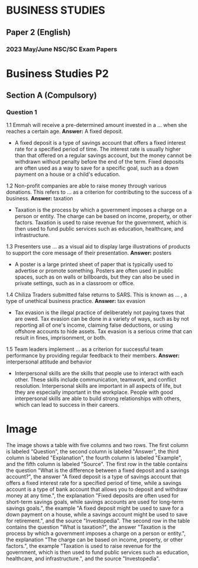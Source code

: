 # BUSINESS STUDIES
## Paper 2 (English)
### **2023 May/June NSC/SC Exam Papers**

# Business Studies P2
## Section A (Compulsory)
### Question 1
1.1 Emmah will receive a pre-determined amount invested in a ... when she reaches a certain age.
**Answer:** A fixed deposit.
- A fixed deposit is a type of savings account that offers a fixed interest rate for a specified period of time. The interest rate is usually higher than that offered on a regular savings account, but the money cannot be withdrawn without penalty before the end of the term. Fixed deposits are often used as a way to save for a specific goal, such as a down payment on a house or a child's education.

1.2 Non-profit companies are able to raise money through various donations. This refers to ... as a criterion for contributing to the success of a business.
**Answer:** taxation
- Taxation is the process by which a government imposes a charge on a person or entity. The charge can be based on income, property, or other factors. Taxation is used to raise revenue for the government, which is then used to fund public services such as education, healthcare, and infrastructure.

1.3 Presenters use ... as a visual aid to display large illustrations of products to support the core message of their presentation.
**Answer:** posters
- A poster is a large printed sheet of paper that is typically used to advertise or promote something. Posters are often used in public spaces, such as on walls or billboards, but they can also be used in private settings, such as in a classroom or office.

1.4 Chiliza Traders submitted false returns to SARS. This is known as ... , a type of unethical business practice.
**Answer:** tax evasion
- Tax evasion is the illegal practice of deliberately not paying taxes that are owed. Tax evasion can be done in a variety of ways, such as by not reporting all of one's income, claiming false deductions, or using offshore accounts to hide assets. Tax evasion is a serious crime that can result in fines, imprisonment, or both.

1.5 Team leaders implement ... as a criterion for successful team performance by providing regular feedback to their members.
**Answer:** interpersonal attitude and behavior
- Interpersonal skills are the skills that people use to interact with each other. These skills include communication, teamwork, and conflict resolution. Interpersonal skills are important in all aspects of life, but they are especially important in the workplace. People with good interpersonal skills are able to build strong relationships with others, which can lead to success in their careers.

# Image
The image shows a table with five columns and two rows. The first column is labeled "Question", the second column is labeled "Answer", the third column is labeled "Explanation", the fourth column is labeled "Example", and the fifth column is labeled "Source". The first row in the table contains the question "What is the difference between a fixed deposit and a savings account?", the answer "A fixed deposit is a type of savings account that offers a fixed interest rate for a specified period of time, while a savings account is a type of bank account that allows you to deposit and withdraw money at any time.", the explanation "Fixed deposits are often used for short-term savings goals, while savings accounts are used for long-term savings goals.", the example "A fixed deposit might be used to save for a down payment on a house, while a savings account might be used to save for retirement.", and the source "Investopedia". The second row in the table contains the question "What is taxation?", the answer "Taxation is the process by which a government imposes a charge on a person or entity.", the explanation "The charge can be based on income, property, or other factors.", the example "Taxation is used to raise revenue for the government, which is then used to fund public services such as education, healthcare, and infrastructure.", and the source "Investopedia".

